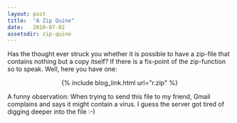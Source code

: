 ```yaml
---
layout: post
title:  "A Zip Quine"
date:   2010-07-02
assetsdir: zip-quine
---
```


Has the thought ever struck you whether it is possible to have a zip-file that contains nothing but a copy itself? If there is a fix-point of the zip-function so to speak. Well, here you have one: <center>{% include blog_link.html url="r.zip" %}</center>

A funny observation: When trying to send this file to my friend, Gmail complains and says it might contain a virus. I guess the server got tired of digging deeper into the file :-)
